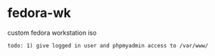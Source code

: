 # fedora-wk
custom fedora workstation iso
```
todo: 1) give logged in user and phpmyadmin access to /var/www/
```